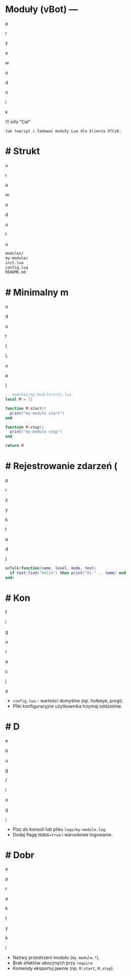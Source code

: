 ﻿# Moduły (vBot) —

p

r

z

e

w

o

d

n

i

k

!!! info "Cel"

    Jak tworzyć i ładować moduły Lua dla klienta OTCv8.
# # Strukt

u

r

a

m

o

d

u

ł

u

```bash
modules/
my-module/
init.lua
config.lua
README.md

```
# # Minimalny m

o

d

u

ł

(

L

u

a

)

```lua
-- modules/my-module/init.lua
local M = {}

function M.start()
  print("my-module start")
end

function M.stop()
  print("my-module stop")
end

return M

```
# # Rejestrowanie zdarzeń (

p

r

z

y

k

ł

a

d

)

```lua
onTalk(function(name, level, mode, text)
  if text:find("hello") then print("Hi " .. name) end
end)

```
# # Kon

f

i

g

u

r

a

c

j

a

- `config.lua` – wartości domyślne (np. hotkeye, progi).
- Pliki konfiguracyjne użytkownika trzymaj oddzielnie.
# # D

e

b

u

g

/

l

o

g

i

- Pisz do konsoli lub pliku `logs/my-module.log`.
- Dodaj flagę `DEBUG=true` i warunkowe logowanie.
# # Dobr

e

p

r

a

k

t

y

k

i

- Nazwy przestrzeni modułu (`my_module.*`).
- Brak efektów ubocznych przy `require`.
- Komendy eksportuj jawnie (np. `M.start`, `M.stop`).
